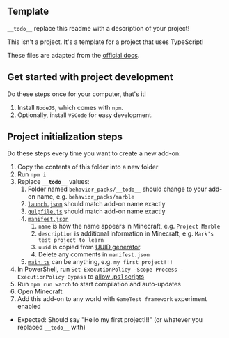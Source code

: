 ## Template

`__todo__` replace this readme with a description of your project!

This isn't a project. It's a template for a project that uses TypeScript!

These files are adapted from the [official docs](https://learn.microsoft.com/en-us/minecraft/creator/documents/scriptinggettingstarted#getting-started).

## Get started with project development

Do these steps once for your computer, that's it!

1. Install `NodeJS`, which comes with `npm`.
1. Optionally, install `VSCode` for easy development.

## Project initialization steps

Do these steps every time you want to create a new add-on:

1. Copy the contents of this folder into a new folder
1. Run `npm i`
1. Replace **`__todo__`** values:
   1. Folder named `behavior_packs/__todo__` should change to your add-on name, e.g. `behavior_packs/marble`
   1. [`launch.json`](./.vscode/launch.json) should match add-on name exactly
   1. [`gulpfile.js`](./gulpfile.js) should match add-on name exactly
   1. [`manifest.json`](./behavior_packs/__todo__/manifest.json)
      1. `name` is how the name appears in Minecraft, e.g. `Project Marble`
      1. `description` is additional information in Minecraft, e.g. `Mark's test project to learn`
      1. `uuid` is copied from [UUID generator](https://www.uuidgenerator.net/).
      1. Delete any comments in `manifest.json`
   1. [`main.ts`](./scripts/main.ts) can be anything, e.g. `my first project!!!`
1. In PowerShell, run `Set-ExecutionPolicy -Scope Process -ExecutionPolicy Bypass` to [allow .ps1 scripts](https://stackoverflow.com/a/68505597/)
1. Run `npm run watch` to start compilation and auto-updates
1. Open Minecraft
1. Add this add-on to any world with `GameTest framework` experiment enabled

- Expected: Should say "Hello my first project!!!" (or whatever you replaced `__todo__` with)
